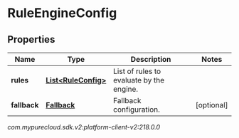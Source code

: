 # RuleEngineConfig


## Properties

| Name | Type | Description | Notes |
| ------------ | ------------- | ------------- | ------------- |
| **rules** | [**List&lt;RuleConfig&gt;**](RuleConfig) | List of rules to evaluate by the engine. |  |
| **fallback** | [**Fallback**](Fallback) | Fallback configuration. |  [optional] |




_com.mypurecloud.sdk.v2:platform-client-v2:218.0.0_
